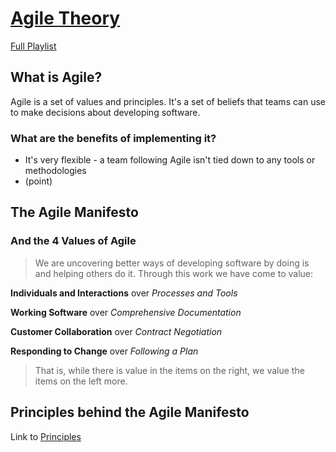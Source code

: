 # [Agile Theory](https://youtu.be/Z9QbYZh1YXY)
[Full Playlist](https://youtube.com/playlist?list=PLBUu5aGDLKnbeEx8U-5r436bw6p9wv1rS)

## What is Agile?
Agile is a set of values and principles. It's a set of beliefs that teams can use to make decisions about developing software.

### What are the benefits of implementing it?
- It's very flexible - a team following Agile isn't tied down to any tools or methodologies
- (point)

## The Agile Manifesto

### And the 4 Values of Agile

> We are uncovering better ways of developing software by doing is and helping others do it. Through this work we have come to value:

**Individuals and Interactions** over *Processes and Tools*

**Working Software** over *Comprehensive Documentation*

**Customer Collaboration** over *Contract Negotiation*

**Responding to Change** over *Following a Plan*

> That is, while there is value in the items on the right, we value the items on the left more.

## Principles behind the Agile Manifesto

Link to [Principles](https://agilemanifesto.org/principles.html)